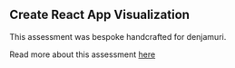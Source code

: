 ## Create React App Visualization

This assessment was bespoke handcrafted for denjamuri.

Read more about this assessment [here](https://react.eogresources.com)
